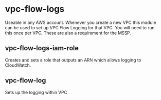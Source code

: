 # vpc-flow-logs
Useable in any AWS account.  Whenever you create a new VPC this module can be used to set up VPC Flow Logging for that VPC.  You will need to run this once per VPC.  These are also a requirement for the MSSP.


## vpc-flow-logs-iam-role
Creates and sets a role that outputs an ARN which allows logging to CloudWatch.

## vpc-flow-log
Sets up the logging within VPC

